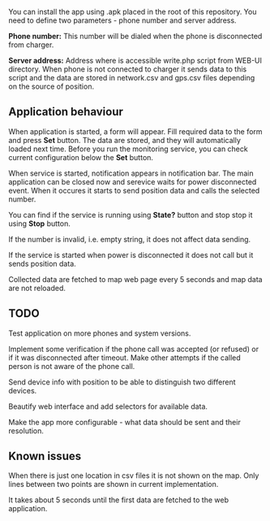 You can install the app using .apk placed in the root of this repository. You need to define two parameters - phone number and server address.

__Phone number:__ This number will be dialed when the phone is disconnected from charger.

__Server address:__ Address where is accessible write.php script from WEB-UI directory. When phone is not connected to charger it sends data to this script and the data are stored in network.csv and gps.csv files depending on the source of position.

Application behaviour
---------------------
When application is started, a form will appear. Fill required data to the form and press __Set__ button. The data are stored, and they will automatically loaded next time. Before you run the monitoring service, you can check current configuration below the __Set__ button.

When service is started, notification appears in notification bar. The main application can be closed now and serevice waits for power disconnected event. When it occures it starts to send position data and calls the selected number.

You can find if the service is running using __State?__ button and stop stop it using __Stop__ button.

If the number is invalid, i.e. empty string, it does not affect data sending.

If the service is started when power is disconnected it does not call but it sends position data.

Collected data are fetched to map web page every 5 seconds and map data are not reloaded.

TODO
----
Test application on more phones and system versions.

Implement some verification if the phone call was accepted (or refused) or if it was disconnected after timeout. Make other attempts if the called person is not aware of the phone call.

Send device info with position to be able to distinguish two different devices.

Beautify web interface and add selectors for available data.

Make the app more configurable - what data should be sent and their resolution.

Known issues
------------
When there is just one location in csv files it is not shown on the map. Only lines between two points are shown in current implementation.

It takes about 5 seconds until the first data are fetched to the web application.



